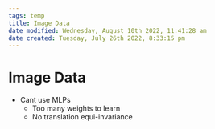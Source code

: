 ```yaml
---
tags: temp
title: Image Data
date modified: Wednesday, August 10th 2022, 11:41:28 am
date created: Tuesday, July 26th 2022, 8:33:15 pm
---
```


# Image Data
- Cant use MLPs
	- Too many weights to learn
	- No translation equi-invariance


